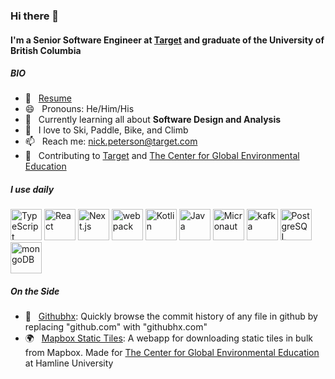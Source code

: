 ### Hi there 👋

#### I'm a Senior Software Engineer at [**Target**](https://github.com/target) and graduate of the University of British Columbia

##### BIO
- :bookmark_tabs: &nbsp; [Resume](https://github.com/nicklpeterson/resume/blob/main/npeterson.pdf)
- 😄 &nbsp; Pronouns: He/Him/His
- 🌱 &nbsp; Currently learning all about **Software Design and Analysis**
- :goggles: &nbsp; I love to Ski, Paddle, Bike, and Climb
- 📫 &nbsp; Reach me: [nick.peterson@target.com](mailto:nick.peterson@target.com)
- :floppy_disk: &nbsp; Contributing to [Target](https://github.com/target) and [The Center for Global Environmental Education](https://www.hamline.edu/education/cgee/)

##### I use daily
<div>
	<img width="50" src="https://user-images.githubusercontent.com/25181517/183890598-19a0ac2d-e88a-4005-a8df-1ee36782fde1.png" alt="TypeScript" title="TypeScript"/>
	<img width="50" src="https://user-images.githubusercontent.com/25181517/183897015-94a058a6-b86e-4e42-a37f-bf92061753e5.png" alt="React" title="React"/>
	<img width="50" src="https://github.com/marwin1991/profile-technology-icons/assets/136815194/5f8c622c-c217-4649-b0a9-7e0ee24bd704" alt="Next.js" title="Next.js"/>
	<img width="50" src="https://user-images.githubusercontent.com/25181517/187955008-981340e6-b4cc-441b-80cf-7a5e94d29e7e.png" alt="webpack" title="webpack"/>
	<img width="50" src="https://user-images.githubusercontent.com/25181517/185062810-7ee0c3d2-17f2-4a98-9d8a-a9576947692b.png" alt="Kotlin" title="Kotlin"/>
	<img width="50" src="https://user-images.githubusercontent.com/25181517/117201156-9a724800-adec-11eb-9a9d-3cd0f67da4bc.png" alt="Java" title="Java"/>
	<img width="50" src="https://user-images.githubusercontent.com/25181517/183015296-d406cb7c-e374-440d-8057-580f08121db9.png" alt="Micronaut" title="Micronaut"/>
	<img width="50" src="https://user-images.githubusercontent.com/25181517/192107004-2d2fff80-d207-4916-8a3e-130fee5ee495.png" alt="kafka" title="kafka"/>
	<img width="50" src="https://user-images.githubusercontent.com/25181517/117208740-bfb78400-adf5-11eb-97bb-09072b6bedfc.png" alt="PostgreSQL" title="PostgreSQL"/>
	<img width="50" src="https://user-images.githubusercontent.com/25181517/182884177-d48a8579-2cd0-447a-b9a6-ffc7cb02560e.png" alt="mongoDB" title="mongoDB"/>
</div>

##### On the Side
- :floppy_disk: &nbsp; [Githubhx](https://githubhx.com/nicklpeterson/adminer-postgres): Quickly browse the commit history of any file in github by replacing "github.com" with "githubhx.com"
- :earth_africa: &nbsp; [Mapbox Static Tiles](https://github.com/nicklpeterson/mapbox-tiles): A webapp for downloading static tiles in bulk from Mapbox. Made for [The Center for Global Environmental Education](https://www.hamline.edu/education/cgee/) at Hamline University
